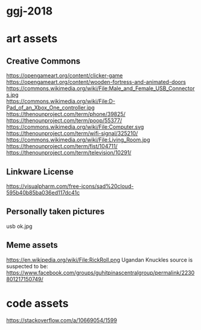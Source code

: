# ggj-2018

# art assets

## Creative Commons
https://opengameart.org/content/clicker-game  
https://opengameart.org/content/wooden-fortress-and-animated-doors  
https://commons.wikimedia.org/wiki/File:Male_and_Female_USB_Connectors.jpg  
https://commons.wikimedia.org/wiki/File:D-Pad_of_an_Xbox_One_controller.jpg
https://thenounproject.com/term/phone/39825/
https://thenounproject.com/term/poop/55377/
https://commons.wikimedia.org/wiki/File:Computer.svg
https://thenounproject.com/term/wifi-signal/325210/
https://commons.wikimedia.org/wiki/File:Living_Room.jpg
https://thenounproject.com/term/fist/104711/
https://thenounproject.com/term/television/10291/

## Linkware License
https://visualpharm.com/free-icons/sad%20cloud-595b40b85ba036ed117dc41c

## Personally taken pictures
usb ok.jpg

## Meme assets
https://en.wikipedia.org/wiki/File:RickRoll.png
Ugandan Knuckles source is suspected to be: https://www.facebook.com/groups/guhitpinascentralgroup/permalink/2230801217150749/

# code assets
https://stackoverflow.com/a/10669054/1599